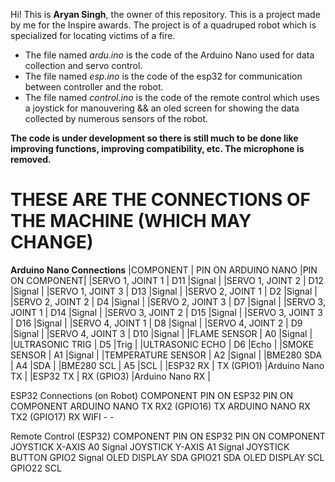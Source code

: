 Hi! This is **Aryan Singh**, the owner of this repository. This is a project made by me for the Inspire awards. The project is of a quadruped robot which is specialized for locating victims of a fire. 

- The file named *ardu.ino* is the code of the Arduino Nano used for data collection and servo control.
- The file named *esp.ino* is the code of the esp32 for communication between controller and the robot.
- The file named *control.ino* is the code of the remote control which uses a joystick for manouvering && an oled screen for showing the data collected by numerous sensors of the robot.

**The code is under development so there is still much to be done like improving functions, improving compatibility, etc. The microphone is removed.**

# THESE ARE THE CONNECTIONS OF THE MACHINE (WHICH MAY CHANGE)

**Arduino Nano Connections**
|COMPONENT	          |  PIN ON ARDUINO NANO	|PIN ON COMPONENT|
|SERVO 1, JOINT 1	    |  D11	                |Signal          |
|SERVO 1, JOINT 2	    |  D12	                |Signal          |
|SERVO 1, JOINT 3	    |  D13	                |Signal          |
|SERVO 2, JOINT 1	    |  D2	                  |Signal          |
|SERVO 2, JOINT 2	    |  D4	                  |Signal          |
|SERVO 2, JOINT 3	    |  D7	                  |Signal          |
|SERVO 3, JOINT 1	    |  D14	                |Signal          |
|SERVO 3, JOINT 2	    |  D15	                |Signal          |
|SERVO 3, JOINT 3	    |  D16	                |Signal          |
|SERVO 4, JOINT 1	    |  D8	                  |Signal          |
|SERVO 4, JOINT 2	    |  D9	                  |Signal          |
|SERVO 4, JOINT 3	    |  D10	                |Signal          |
|FLAME SENSOR	        |  A0	                  |Signal          |
|ULTRASONIC TRIG	    |  D5	                  |Trig            |
|ULTRASONIC ECHO	    |  D6	                  |Echo            |
|SMOKE SENSOR	        |  A1	                  |Signal          |
|TEMPERATURE SENSOR   |	 A2	                  |Signal          |
|BME280 SDA	          |  A4	                  |SDA             |
|BME280 SCL	          |  A5	                  |SCL             |
|ESP32 RX	            |  TX (GPIO1)	          |Arduino Nano TX |
|ESP32 TX	            |  RX (GPIO3)	          |Arduino Nano RX |

ESP32 Connections (on Robot)
COMPONENT	PIN ON ESP32	PIN ON COMPONENT
ARDUINO NANO TX	RX2 (GPIO16)	TX
ARDUINO NANO RX	TX2 (GPIO17)	RX
WIFI	-	-

Remote Control (ESP32)
COMPONENT	PIN ON ESP32	PIN ON COMPONENT
JOYSTICK X-AXIS	A0	Signal
JOYSTICK Y-AXIS	A1	Signal
JOYSTICK BUTTON	GPIO2	Signal
OLED DISPLAY SDA	GPIO21	SDA
OLED DISPLAY SCL	GPIO22	SCL


